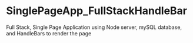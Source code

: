 # SinglePageApp_FullStackHandleBar
Full Stack, Single Page Application using Node server, mySQL database, and HandleBars to render the page
